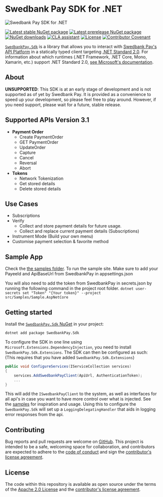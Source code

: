 # Swedbank Pay SDK for .NET

![Swedbank Pay SDK for .NET][opengraph-image]

[![Latest stable NuGet package][nuget-stable-badge]][nuget]
[![Latest prerelease NuGet package][nuget-pre-badge]][nuget]
[![NuGet downloads][nuget-downloads-badge]][nuget]
[![CLA assistant][cla-badge]][cla]
[![License][license-badge]][license]
[![Contributor Covenant][coc-badge]][coc]

[`SwedbankPay.Sdk`][nuget] is a library that allows you to interact with
[Swedbank Pay's API Platform][dev-portal] in a statically typed client targeting
[.NET Standard 2.0][netstandard]. For information about which runtimes (.NET
Framework, .NET Core, Mono, Xamarin, etc.) support .NET Standard 2.0, [see
Microsoft's documentation][netstandard-impl].

## About

**UNSUPPORTED**: This SDK is at an early stage of development and is not
supported as of yet by Swedbank Pay. It is provided as a convenience to speed
up your development, so please feel free to play around. However, if you need
support, please wait for a future, stable release.

## Supported APIs Version 3.1

- **Payment Order**
  - Create PaymentOrder
  - GET PaymentOrder
  - UpdateOrder
  - Capture
  - Cancel
  - Reversal
  - Abort
- **Tokens**
  - Network Tokenization
  - Get stored details
  - Delete stored details

## Use Cases

  - Subscriptions
  - Verify
    - Collect and store payment details for future usage.
    - Collect and replace current payment details (Subscriptions)
  - Instrument Mode (Build your own menu)
  - Customise payment selection & favorite method
    
## Sample App

Check the [the samples folder][samples].
To run the sample site. Make sure to add your PayeeId and ApiBaseUrl from SwedbankPay in appsettings.json

You will also need to add the token from SwedbankPay in secrets.json by running the following command in the project root folder.
`dotnet user-secrets set "Token" "{Your token}" --project src/Samples/Sample.AspNetCore`

## Getting started

Install the [`SwedbankPay.Sdk` NuGet][nuget] in your project:

```shell
dotnet add package SwedbankPay.Sdk
```

To configure the SDK in one line using `Microsoft.Extensions.DependencyInjection`,
you need to install `SwedbankPay.Sdk.Extensions`. The SDK can then be configured
as such:
(This requires that you have added `SwedbankPay.Sdk.Extensions`)

```csharp
public void ConfigureServices(IServiceCollection services)
{
    services.AddSwedbankPayClient(ApiUrl, AuthenticationToken);
    ...
}
```

This will add the `ISwedbankPayClient` to the system, as well as interfaces for
all api's in case you want to have more control over what is injected.
See the [samples][samples] for inspiration and usage.
Using this to configure the `SwedbankPay.Sdk` will set up a
`LoggingDelegatingHandler` that aids in logging error responses from the api.

## Contributing

Bug reports and pull requests are welcome on [GitHub][github]. This project is
intended to be a safe, welcoming space for collaboration, and contributors are
expected to adhere to the [code of conduct][coc] and sign the
[contributor's license agreement][cla].

## License

The code within this repository is available as open source under the terms of
the [Apache 2.0 License][license] and the [contributor's license
agreement][cla].

  [azdo-mac-badge]:         https://dev.azure.com/SwedbankPay/swedbank-pay-sdk-dotnet/_apis/build/status/sdk-dotnet-macOS-Dev-CI?branchName=develop
  [azdo-mac-link]:          https://dev.azure.com/SwedbankPay/swedbank-pay-sdk-dotnet/_build/latest?definitionId=5&branchName=develop
  [azdo-ubuntu-badge]:      https://dev.azure.com/SwedbankPay/swedbank-pay-sdk-dotnet/_apis/build/status/sdk-dotnet-ubuntu-Dev-CI?branchName=develop
  [azdo-ubuntu-link]:       https://dev.azure.com/SwedbankPay/swedbank-pay-sdk-dotnet/_build/latest?definitionId=3&branchName=develop
  [azdo-win-badge]:         https://dev.azure.com/SwedbankPay/swedbank-pay-sdk-dotnet/_apis/build/status/sdk-dotnet-Dev-CI?branchName=develop
  [azdo-win-link]:          https://dev.azure.com/SwedbankPay/swedbank-pay-sdk-dotnet/_build/latest?definitionId=1&branchName=develop
  [cla-badge]:              https://cla-assistant.io/readme/badge/SwedbankPay/swedbank-pay-sdk-dotnet
  [cla]:                    https://cla-assistant.io/SwedbankPay/swedbank-pay-sdk-dotnet
  [coc-badge]:              https://img.shields.io/badge/Contributor%20Covenant-v2.0%20adopted-ff69b4.svg
  [coc]:                    ./CODE_OF_CONDUCT.md
  [dependabot-badge]:       https://api.dependabot.com/badges/status?host=github&repo=SwedbankPay/swedbank-pay-sdk-dotnet
  [dependabot]:             https://dependabot.com
  [dev-portal]:             https://developer.swedbankpay.com/
  [github]:                 https://github.com/SwedbankPay/swedbank-pay-sdk-dotnet
  [license-badge]:          https://img.shields.io/github/license/SwedbankPay/swedbank-pay-sdk-dotnet
  [license]:                https://opensource.org/licenses/Apache-2.0
  [netstandard-impl]:       https://docs.microsoft.com/en-us/dotnet/standard/net-standard#net-implementation-support
  [netstandard]:            https://docs.microsoft.com/en-us/dotnet/standard/net-standard
  [nuget-downloads-badge]:  https://img.shields.io/nuget/dt/SwedbankPay.Sdk
  [nuget-pre-badge]:        https://img.shields.io/nuget/vpre/SwedbankPay.Sdk
  [nuget-stable-badge]:     https://img.shields.io/nuget/v/SwedbankPay.Sdk
  [nuget]:                  https://www.nuget.org/packages/SwedbankPay.Sdk
  [opengraph-image]:        https://repository-images.githubusercontent.com/211096861/84938580-53e8-11ea-8062-53a4f9ad981c
  [samples]:                https://github.com/SwedbankPay/swedbank-pay-sdk-dotnet/tree/master/src/Samples
